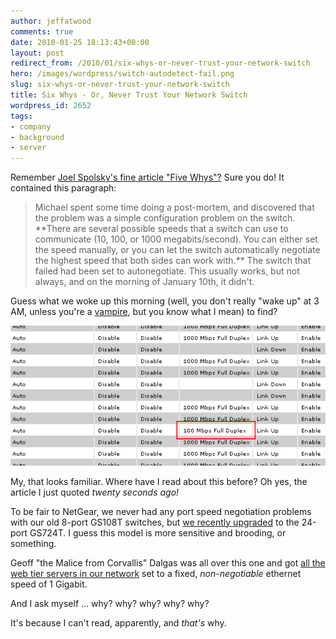 ```yaml
---
author: jeffatwood
comments: true
date: 2010-01-25 18:13:43+00:00
layout: post
redirect_from: /2010/01/six-whys-or-never-trust-your-network-switch
hero: /images/wordpress/switch-autodetect-fail.png
slug: six-whys-or-never-trust-your-network-switch
title: Six Whys - Or, Never Trust Your Network Switch
wordpress_id: 2652
tags:
- company
- background
- server
---
```



Remember [Joel Spolsky's fine article "Five Whys"?](http://www.joelonsoftware.com/items/2008/01/22.html) Sure you do! It contained this paragraph:





<blockquote>
Michael spent some time doing a post-mortem, and discovered that the problem was a simple configuration problem on the switch. **There are several possible speeds that a switch can use to communicate (10, 100, or 1000 megabits/second). You can either set the speed manually, or you can let the switch automatically negotiate the highest speed that both sides can work with.** The switch that failed had been set to autonegotiate. This usually works, but not always, and on the morning of January 10th, it didn't.
</blockquote>





Guess what we woke up this morning (well, you don't really "wake up" at 3 AM, unless you're a [vampire](http://blog.stackoverflow.com/wp-content/uploads/jon-skeet-fluffy-bunny-vampire.jpg), but you know what I mean) to find?



[![](/images/wordpress/switch-autodetect-fail.png)](/images/wordpress/switch-autodetect-fail-large.png)



My, that looks familiar. Where have I read about this before? Oh yes, the article I just quoted _twenty seconds ago!_



To be fair to NetGear, we never had any port speed negotiation problems with our old 8-port GS108T switches, but [we recently upgraded](http://blog.stackoverflow.com/2009/12/stack-overflow-rack-glamour-shots/) to the 24-port GS724T. I guess this model is more sensitive and brooding, or something.



Geoff "the Malice from Corvallis" Dalgas was all over this one and got [all the web tier servers in our network](http://blog.stackoverflow.com/2010/01/stack-overflow-network-configuration/) set to a fixed, _non-negotiable_ ethernet speed of 1 Gigabit.



And I ask myself ... why? why? why? why? why? 



It's because I can't read, apparently, and _that's_ why.


